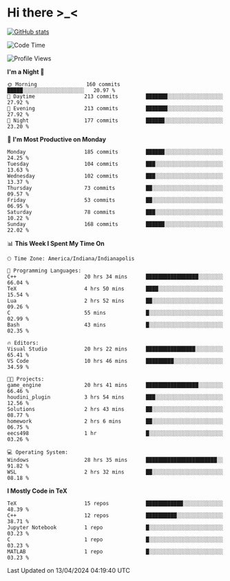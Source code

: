 # Hi there \>_<

[![GitHub stats](https://github-readme-stats.vercel.app/api?username=ARessegetesStery&show_icons=true&theme=transparent)](https://github.com/anuraghazra/github-readme-stats)

<!--START_SECTION:waka-->
![Code Time](http://img.shields.io/badge/Code%20Time-883%20hrs%2059%20mins-blue)

![Profile Views](http://img.shields.io/badge/Profile%20Views-4-blue)

**I'm a Night 🦉** 

```text
🌞 Morning                160 commits         █████░░░░░░░░░░░░░░░░░░░░   20.97 % 
🌆 Daytime                213 commits         ███████░░░░░░░░░░░░░░░░░░   27.92 % 
🌃 Evening                213 commits         ███████░░░░░░░░░░░░░░░░░░   27.92 % 
🌙 Night                  177 commits         ██████░░░░░░░░░░░░░░░░░░░   23.20 % 
```
📅 **I'm Most Productive on Monday** 

```text
Monday                   185 commits         ██████░░░░░░░░░░░░░░░░░░░   24.25 % 
Tuesday                  104 commits         ███░░░░░░░░░░░░░░░░░░░░░░   13.63 % 
Wednesday                102 commits         ███░░░░░░░░░░░░░░░░░░░░░░   13.37 % 
Thursday                 73 commits          ██░░░░░░░░░░░░░░░░░░░░░░░   09.57 % 
Friday                   53 commits          ██░░░░░░░░░░░░░░░░░░░░░░░   06.95 % 
Saturday                 78 commits          ███░░░░░░░░░░░░░░░░░░░░░░   10.22 % 
Sunday                   168 commits         ██████░░░░░░░░░░░░░░░░░░░   22.02 % 
```


📊 **This Week I Spent My Time On** 

```text
🕑︎ Time Zone: America/Indiana/Indianapolis

💬 Programming Languages: 
C++                      20 hrs 34 mins      █████████████████░░░░░░░░   66.04 % 
TeX                      4 hrs 50 mins       ████░░░░░░░░░░░░░░░░░░░░░   15.54 % 
Lua                      2 hrs 52 mins       ██░░░░░░░░░░░░░░░░░░░░░░░   09.26 % 
C                        55 mins             █░░░░░░░░░░░░░░░░░░░░░░░░   02.99 % 
Bash                     43 mins             █░░░░░░░░░░░░░░░░░░░░░░░░   02.35 % 

🔥 Editors: 
Visual Studio            20 hrs 22 mins      ████████████████░░░░░░░░░   65.41 % 
VS Code                  10 hrs 46 mins      █████████░░░░░░░░░░░░░░░░   34.59 % 

🐱‍💻 Projects: 
game_engine              20 hrs 41 mins      █████████████████░░░░░░░░   66.46 % 
houdini_plugin           3 hrs 54 mins       ███░░░░░░░░░░░░░░░░░░░░░░   12.56 % 
Solutions                2 hrs 43 mins       ██░░░░░░░░░░░░░░░░░░░░░░░   08.77 % 
homework                 2 hrs 6 mins        ██░░░░░░░░░░░░░░░░░░░░░░░   06.75 % 
eecs498                  1 hr                █░░░░░░░░░░░░░░░░░░░░░░░░   03.26 % 

💻 Operating System: 
Windows                  28 hrs 35 mins      ███████████████████████░░   91.82 % 
WSL                      2 hrs 32 mins       ██░░░░░░░░░░░░░░░░░░░░░░░   08.18 % 
```

**I Mostly Code in TeX** 

```text
TeX                      15 repos            ████████████░░░░░░░░░░░░░   48.39 % 
C++                      12 repos            ██████████░░░░░░░░░░░░░░░   38.71 % 
Jupyter Notebook         1 repo              █░░░░░░░░░░░░░░░░░░░░░░░░   03.23 % 
C                        1 repo              █░░░░░░░░░░░░░░░░░░░░░░░░   03.23 % 
MATLAB                   1 repo              █░░░░░░░░░░░░░░░░░░░░░░░░   03.23 % 
```




 Last Updated on 13/04/2024 04:19:40 UTC
<!--END_SECTION:waka-->
